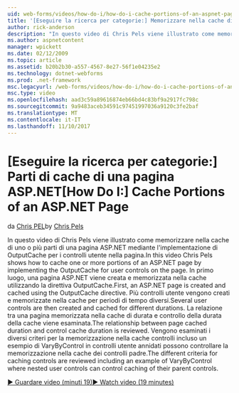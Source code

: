 ```yaml
---
uid: web-forms/videos/how-do-i/how-do-i-cache-portions-of-an-aspnet-page
title: '[Eseguire la ricerca per categorie:] Memorizzare nella cache di parti di una pagina ASP.NET | Documenti Microsoft'
author: rick-anderson
description: "In questo video di Chris Pels viene illustrato come memorizzare nella cache di uno o più parti di una pagina ASP.NET mediante l'implementazione di OutputCache per i controlli utente nella pagina. Innanzitutto, un..."
ms.author: aspnetcontent
manager: wpickett
ms.date: 02/12/2009
ms.topic: article
ms.assetid: b20b2b30-a557-4567-8e27-56f1e04235e2
ms.technology: dotnet-webforms
ms.prod: .net-framework
msc.legacyurl: /web-forms/videos/how-do-i/how-do-i-cache-portions-of-an-aspnet-page
msc.type: video
ms.openlocfilehash: aad3c59a89616874eb66bd4c83bf9a2917fc798c
ms.sourcegitcommit: 9a9483aceb34591c97451997036a9120c3fe2baf
ms.translationtype: MT
ms.contentlocale: it-IT
ms.lasthandoff: 11/10/2017
---
```

<a name="how-do-i-cache-portions-of-an-aspnet-page"></a><span data-ttu-id="f3ac3-104">[Eseguire la ricerca per categorie:] Parti di cache di una pagina ASP.NET</span><span class="sxs-lookup"><span data-stu-id="f3ac3-104">[How Do I:] Cache Portions of an ASP.NET Page</span></span>
====================
<span data-ttu-id="f3ac3-105">da [Chris PEL](https://twitter.com/chrispels)</span><span class="sxs-lookup"><span data-stu-id="f3ac3-105">by [Chris Pels](https://twitter.com/chrispels)</span></span>

<span data-ttu-id="f3ac3-106">In questo video di Chris Pels viene illustrato come memorizzare nella cache di uno o più parti di una pagina ASP.NET mediante l'implementazione di OutputCache per i controlli utente nella pagina.</span><span class="sxs-lookup"><span data-stu-id="f3ac3-106">In this video Chris Pels shows how to cache one or more portions of an ASP.NET page by implementing the OutputCache for user controls on the page.</span></span> <span data-ttu-id="f3ac3-107">In primo luogo, una pagina ASP.NET viene creata e memorizzata nella cache utilizzando la direttiva OutputCache.</span><span class="sxs-lookup"><span data-stu-id="f3ac3-107">First, an ASP.NET page is created and cached using the OutputCache directive.</span></span> <span data-ttu-id="f3ac3-108">Più controlli utente vengono creati e memorizzate nella cache per periodi di tempo diversi.</span><span class="sxs-lookup"><span data-stu-id="f3ac3-108">Several user controls are then created and cached for different durations.</span></span> <span data-ttu-id="f3ac3-109">La relazione tra una pagina memorizzata nella cache di durata e controllo della durata della cache viene esaminata.</span><span class="sxs-lookup"><span data-stu-id="f3ac3-109">The relationship between page cached duration and control cache duration is reviewed.</span></span> <span data-ttu-id="f3ac3-110">Vengono esaminati i diversi criteri per la memorizzazione nella cache controlli incluso un esempio di VaryByControl in controlli utente annidati possono controllare la memorizzazione nella cache dei controlli padre.</span><span class="sxs-lookup"><span data-stu-id="f3ac3-110">The different criteria for caching controls are reviewed including an example of VaryByControl where nested user controls can control caching of their parent controls.</span></span>

[<span data-ttu-id="f3ac3-111">&#9654; Guardare video (minuti 19)</span><span class="sxs-lookup"><span data-stu-id="f3ac3-111">&#9654; Watch video (19 minutes)</span></span>](https://channel9.msdn.com/Blogs/ASP-NET-Site-Videos/how-do-i-cache-portions-of-an-aspnet-page)
